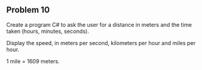 ## Problem 10

Create a program C# to ask the user for a distance in meters and the time taken (hours, minutes, seconds).

Display the speed, in meters per second, kilometers per hour and miles per hour.

1 mile = 1609 meters.